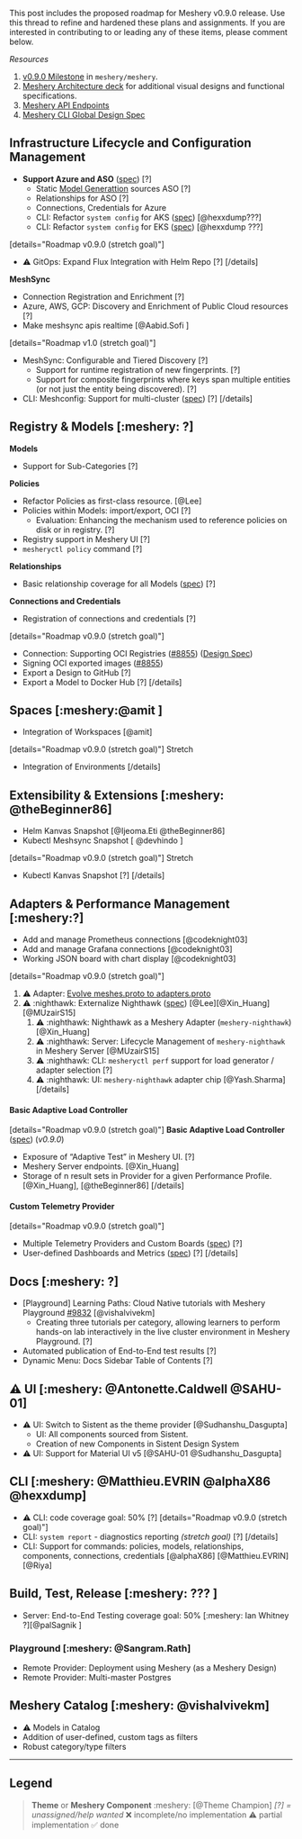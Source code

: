 This post includes the proposed roadmap for Meshery v0.9.0 release. Use this thread to refine and hardened these plans and assignments. If you are interested in contributing to or leading any of these items, please comment below.

_Resources_
1. [v0.9.0 Milestone](https://github.com/meshery/meshery/milestone/6) in `meshery/meshery`.
1. [Meshery Architecture deck](https://docs.google.com/presentation/d/1SQMfyu5shjpGKlYONdVzOtd7UYTgLWBcgUvHMLCZ2tY/edit#slide=id.g1044af767ce_0_127) for additional visual designs and functional specifications.
1. [Meshery API Endpoints](https://docs.google.com/spreadsheets/d/1ABJCbfQRi0uN_YoP2kmHZ-lTI4S4QuvRk1_unomKNRE/edit)
2. [Meshery CLI Global Design Spec](https://docs.google.com/document/d/1xRlFpElRmybJ3WacgPKXgCSiQ2poJl3iCCV1dAalf0k/edit)

## Infrastructure Lifecycle and Configuration Management
- **Support Azure and ASO** ([spec](https://docs.google.com/presentation/d/1SQMfyu5shjpGKlYONdVzOtd7UYTgLWBcgUvHMLCZ2tY/edit#slide=id.gcb74201a11_0_229)) [?]
    * Static [Model Generattion](https://docs.google.com/document/d/1rUwDANT6-fk-d_8TUh73wFBeTRTOCE-tuDEQeHRchZA/edit#heading=h.1rjqe5qvw5j9)  sources ASO [?]
    * Relationships for ASO [?]
    * Connections, Credentials for Azure
    * CLI: Refactor `system config` for AKS ([spec](https://docs.google.com/document/d/1XfIvMwKGKBS5_ielGWuYFdqJByEcOeloCKpUL9bBxlw/edit#heading=h.blih70a9hxp)) [@hexxdump???]
  * CLI: Refactor `system config` for EKS ([spec](https://docs.google.com/document/d/1XfIvMwKGKBS5_ielGWuYFdqJByEcOeloCKpUL9bBxlw/edit#heading=h.blih70a9hxp)) [@hexxdump ???]

[details="Roadmap v0.9.0 (stretch goal)"]
- :warning: GitOps: Expand Flux Integration with Helm Repo [?]
[/details]

**MeshSync**
* Connection Registration and Enrichment [?]
* Azure, AWS, GCP: Discovery and Enrichment of Public Cloud resources [?]
* Make meshsync apis realtime [@Aabid.Sofi ]

[details="Roadmap v1.0 (stretch goal)"]
- MeshSync: Configurable and Tiered Discovery [?]
  - Support for runtime registration of new fingerprints. [?]
  - Support for composite fingerprints where keys span multiple entities (or not just the entity being discovered). [?]
- CLI:  Meshconfig: Support for multi-cluster ([spec](https://docs.google.com/document/d/1r_Yopt904qdqO6lutzZn8mfqjKlI-MQgD22GG8x4UYM/edit#)) [?]
[/details]

## Registry & Models [:meshery: ?]
**Models**
* Support for Sub-Categories [?]

**Policies**
- Refactor Policies as first-class resource. [@Lee]
- Policies within Models: import/export, OCI [?]
   - Evaluation: Enhancing the mechanism used to reference policies on disk or in registry. [?]
- Registry support in Meshery UI [?]
- `mesheryctl policy` command [?]

**Relationships**
- Basic relationship coverage for all Models ([spec](https://docs.google.com/spreadsheets/d/1DZHnzxYWOlJ69Oguz4LkRVTFM79kC2tuvdwizOJmeMw/edit#gid=0)) [?]

**Connections and Credentials**
- Registration of connections and credentials [?]

[details="Roadmap v0.9.0 (stretch goal)"]
- Connection: Supporting OCI Registries ([#8855](https://github.com/meshery/meshery/issues/8855)) ([Design Spec](https://docs.google.com/document/d/1AmNnwtMbYSVQ00TZRYtEZBJQTrPtH_S51ZG2UiwBGqs/edit))
- Signing OCI exported images ([#8855](https://github.com/meshery/meshery/issues/8855))
- Export a Design to GitHub [?]
- Export a Model to Docker Hub [?]
[/details]

## Spaces [:meshery:@amit ]
* Integration of Workspaces [@amit]

[details="Roadmap v0.9.0 (stretch goal)"]
Stretch
* Integration of Environments
[/details]

## Extensibility & Extensions [:meshery: @theBeginner86]
  - Helm Kanvas Snapshot [@Ijeoma.Eti @theBeginner86]
  - Kubectl Meshsync Snapshot [ @devhindo ]

[details="Roadmap v0.9.0 (stretch goal)"]
Stretch
  - Kubectl Kanvas Snapshot [?]
[/details]

## Adapters & Performance Management [:meshery:?]

* Add and manage Prometheus connections [@codeknight03]
* Add and manage Grafana connections [@codeknight03]
* Working JSON board with chart display [@codeknight03]

[details="Roadmap v0.9.0 (stretch goal)"]
1. :warning: Adapter: [Evolve meshes.proto to adapters.proto](https://github.com/meshery/meshery/issues/9968)
1. :warning: :nighthawk: Externalize Nighthawk ([spec](https://docs.google.com/document/d/1Qy_BpHXibTvL9daLTc5L4fjmr1F051ya0UYeghNUq_I/edit?usp=sharing)) [@Lee][@Xin_Huang][@MUzairS15]
    1. :warning: :nighthawk:  Nighthawk as a Meshery Adapter (`meshery-nighthawk`) [@Xin_Huang]
    1. :warning: :nighthawk: Server: Lifecycle Management of `meshery-nighthawk` in Meshery Server [@MUzairS15]
    1. :warning: :nighthawk: CLI: `mesheryctl perf` support for load generator / adapter selection [?]
    1. :warning: :nighthawk: UI: `meshery-nighthawk` adapter chip [@Yash.Sharma]
[/details]

#### Basic Adaptive Load Controller
[details="Roadmap v0.9.0 (stretch goal)"]
**Basic Adaptive Load Controller** ([spec](https://docs.google.com/presentation/d/1arewKYZuhkv7NGRZKx0w-7bQdS-ho-YSYJF0X32qfHo/edit#slide=id.gfbc0c4fb3f_0_8)) (*v0.9.0*)
  * Exposure of “Adaptive Test” in Meshery UI. [?]
  * Meshery Server endpoints. [@Xin_Huang]
  * Storage of n result sets in Provider for a given Performance Profile.  [@Xin_Huang], [@theBeginner86]
[/details]

#### Custom Telemetry Provider
[details="Roadmap v0.9.0 (stretch goal)"]
- Multiple Telemetry Providers and Custom Boards ([spec](https://docs.google.com/presentation/d/1SQMfyu5shjpGKlYONdVzOtd7UYTgLWBcgUvHMLCZ2tY/edit#slide=id.g1044af767ce_5_21)) [?]
- User-defined Dashboards and Metrics ([spec](https://docs.google.com/presentation/d/1SQMfyu5shjpGKlYONdVzOtd7UYTgLWBcgUvHMLCZ2tY/edit#slide=id.gcb74201a11_0_119)) [?]
[/details]

## Docs [:meshery: ?]

* [Playground] Learning Paths: Cloud Native tutorials with Meshery Playground [#9832](https://github.com/meshery/meshery/issues/9832)
[@vishalvivekm]
    * Creating three tutorials per category, allowing learners to perform hands-on lab interactively in the live cluster environment in Meshery Playground. [?]
* Automated publication of End-to-End test results [?]
* Dynamic Menu: Docs Sidebar Table of Contents [?]

## :warning: UI [:meshery: @Antonette.Caldwell @SAHU-01]
* :warning: UI: Switch to Sistent as the theme provider [@Sudhanshu_Dasgupta]
   * UI: All components sourced from Sistent.
   * Creation of new Components in Sistent Design System
* :warning: UI: Support for Material UI v5 [@SAHU-01 @Sudhanshu_Dasgupta]

## CLI [:meshery: @Matthieu.EVRIN @alphaX86 @hexxdump]
- :warning: CLI: code coverage goal: 50% [?]
[details="Roadmap v0.9.0 (stretch goal)"]
-  CLI: `system report` - diagnostics reporting *(stretch goal)* [?]
[/details]
- CLI: Support for commands: policies, models, relationships, components, connections, credentials [@alphaX86] [@Matthieu.EVRIN][@Riya]

## Build, Test, Release [:meshery: ??? ]
-  Server: End-to-End Testing coverage goal: 50% [:meshery: Ian Whitney ?][@palSagnik ]

### Playground [:meshery: @Sangram.Rath]
- Remote Provider: Deployment using Meshery (as a Meshery Design)
- Remote Provider: Multi-master Postgres

## Meshery Catalog [:meshery: @vishalvivekm]
* :warning: Models in Catalog
* Addition of user-defined, custom tags as filters
* Robust category/type filters

<hr>

## Legend

> **Theme** or **Meshery Component**
> :meshery: [\@Theme Champion]
> *[?] = unassigned/help wanted*
> :x: incomplete/no implementation
> :warning: partial implementation
> :white_check_mark: done
